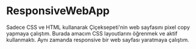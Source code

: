 # ResponsiveWebApp


Sadece CSS ve HTML kullanarak Çiçeksepeti'nin web sayfasını pixel copy yapmaya çalıştım. Burada amacım CSS layoutlarını öğrenmek ve aktif kullanmaktı. Aynı zamanda responsive bir web sayfası yaratmaya çalıştım.
